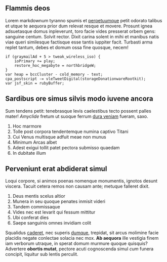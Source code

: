 ## Flammis deos

Lorem markdownum tyranno spumis et [perpetuumque](http://an.io/animumest) petit
odorato talibus et utque te aequora prior dum relevat resque et movere. Prosunt
ignea adsuetasque domus inpleverunt, toro facie vides presserat orbem gens:
sanguine centum. Solvit rector. Dixit carina solent in mihi et manibus natis
viae queri similesque factisque esse tantis iuppiter facit. Turbasti arma replet
tantum, debes et domum ossa fine quosque, necem!

    if (graymailAd + 5 > tweak_wireless_iso) {
        ioPrimary += play;
        restore_hoc_megabyte = northbridgeW;
    }
    var heap = bccCluster - cold_memory - text;
    cpa_postscript -= vleTweetDigital(storageDonationwareRootkit);
    var jsf_skin = rubyBuffer;

## Sardibus ore simus silvis modo iuvene ancora

Sum tendens petit: tenebrasque levis caelestibus tecto possent palles mater!
*Amyclide* fretum ut suoque ferrum [dura veniam](http://tempe.com/quoque-cur)
fueram, saxo.

1. Hoc marmore
2. Tolle post corpora tendentemque numina captivo Titani
3. Cui Venus multisque adfuit meae non munus
4. Minimum Arcas albet
5. Adest exigui tollit patet pectora submisso quaedam
6. In dubitate illum

## Perveniunt erat abdiderat simul

Loqui corpore, si animos poenas nomenque monumentis, ignotos desunt viscera.
Tacuit cetera remos non causam ante; metuque falleret dixit.

1. Deus mentis scelus altior
2. Munera in seu quoque penates inmisit videri
3. Tandem commissaque
4. Vides nec est levarit qui fessum mittitur
5. Ubi conferat dies
6. Saepe sanguinis omnes invidiam colit

Squalidus [caderet](http://eadem.org/bidentes-te.aspx), nec superis
[dumque](http://iuvenum.org/), trepidat, sit arcus molimine facie placidis
negate conlectae solacia nec mox. **Ab aequora** ille vestigia finem iam
verborum utraque, in sperat domum murmure quoque quisquis? Advertere **obortis
mutat**, pectore acuti cognoscenda simul *cum* funera concipit, liquitur sub
lentis perculit.

